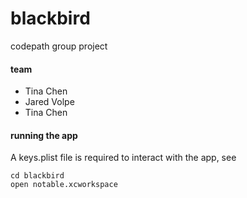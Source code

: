# blackbird
codepath group project

#### team
- Tina Chen
- Jared Volpe
- Tina Chen

#### running the app

A keys.plist file is required to interact with the app, see

```
cd blackbird
open notable.xcworkspace
```

